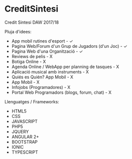 # CreditSintesi
Credit Sintesi DAW 2017/18


Pluja d'idees:

  - App mobil rutines d'esport - ✓
  - Pagina Web/Forum d'un Grup de Jugadors (d'un Joc) - ✓
  - Pagina Web d'una Organització - ✓
  - Reviews de pelis - X
  - Botiga Online - X
  - Agenda Online / WebApp per planning de tasques - X
  - Aplicació musical amb instruments - X
  - Quiés es Quién? App Mobil - X
  - App Mobil - X
  - Infojobs (Programadores) - X
  - Portal Web Programadors (blogs, forum, chat) - X
  
Llenguatges / Frameworks:
  - HTML5
  - CSS
  - JAVASCRIPT
  - PHP5
  - JQUERY
  - ANGULAR 2+
  - BOOTSTRAP
  - IONIC
  - TYPESCRIPT
